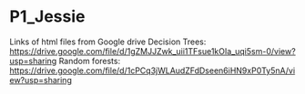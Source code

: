 # P1_Jessie

Links of html files from Google drive
Decision Trees: https://drive.google.com/file/d/1gZMJJZwk_uii1TFsue1kOIa_uqi5sm-0/view?usp=sharing
Random forests: https://drive.google.com/file/d/1cPCq3jWLAudZFdDseen6iHN9xP0Ty5nA/view?usp=sharing
